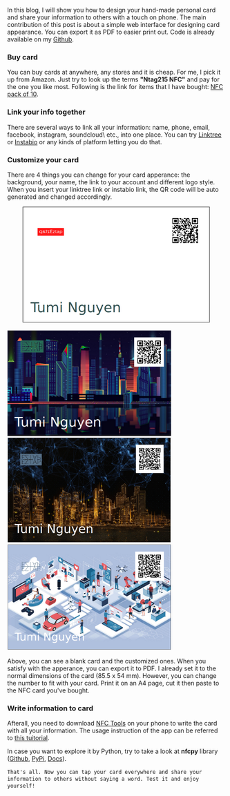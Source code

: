 In this blog, I will show you how to design your hand-made personal card and share your information to others with a touch on phone. The main contribution of this post is about a simple web interface for designing card appearance. You can export it as PDF to easier print out. Code is already available on my [Github](https://github.com/tuminguyen/ezTap_Card).


### Buy card

You can buy cards at anywhere, any stores and it is cheap. For me, I pick it up from Amazon. Just try to look up the terms **"Ntag215 NFC"** and pay for the one you like most. Following is the link for items that I have bought: [NFC pack of 10](https://www.amazon.de/-/en/gp/product/B086PXKTMG/ref=ox_sc_act_title_1?smid=A2KC9HWF6AI30D&psc=1).

### Link your info together

There are several ways to link all your information: name, phone, email, facebook, instagram, soundcloud\ etc., into one place. You can try [Linktree](https://linktr.ee/admin/settings) or [Instabio](https://instabio.cc/) or any kinds of platform letting you do that. 


### Customize your card

There are 4 things you can change for your card apperance: the background, your name, the link to your account and different logo style. When you insert your linktree link or instabio link, the QR code will be auto generated and changed accordingly. 
<p>
    <center><img alt='blank-card' src="image/b9_blank.png" width="435" height="270px"/></center>
</p>
<p float="left">
    <img alt='demo-card' src="image/b9_demo_card.png" width="380" height="245px" /> 
    <img alt='demo-card2' src="image/b9_demo.png" width="380" height="245px" margin="0 30px"/> 
    <img alt='demo-card2' src="image/b9_demoo.png" width="380" height="245px"/>
</p>


Above, you can see a blank card and the customized ones. When you satisfy with the apperance, you can export it to PDF. I already set it to the normal dimensions of the card (85.5 x 54 mm). However, you can change the number to fit with your card. Print it on an A4 page, cut it then paste to the NFC card you've bought.

### Write information to card

Afterall, you need to download [NFC Tools](https://play.google.com/store/apps/details?id=com.wakdev.wdnfc&hl=en&gl=US) on your phone to write the card with all your information. The usage instruction of the app can be referred to [this tuitorial](https://www.youtube.com/watch?v=DtzMie4U8RM).

In case you want to explore it by Python, try to take a look at **nfcpy** library ([Github](https://github.com/nfcpy/nfcpy), [PyPi](https://pypi.org/project/nfcpy/), [Docs](https://nfcpy.readthedocs.io/en/latest/topics/snep.html)). 

```
That's all. Now you can tap your card everywhere and share your information to others without saying a word. Test it and enjoy yourself!
```